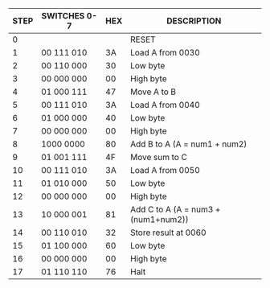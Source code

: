 

| STEP | SWITCHES 0-7 | HEX | DESCRIPTION                          |
|------|--------------|-----| -------------------------------------|
|  0   |              |     | RESET                                |
|  1   | 00 111 010   | 3A  | Load A from 0030                     |
|  2   | 00 110 000   | 30  | Low byte                             |
|  3   | 00 000 000   | 00  | High byte                            |
|  4   | 01 000 111   | 47  | Move A to B                          |
|  5   | 00 111 010   | 3A  | Load A from 0040                     |
|  6   | 01 000 000   | 40  | Low byte                             |
|  7   | 00 000 000   | 00  | High byte                            |
|  8   | 1000 0000    | 80  | Add B to A (A = num1 + num2)         |
|  9   | 01 001 111   | 4F  | Move sum to C                        |
| 10   | 00 111 010   | 3A  | Load A from 0050                     |
| 11   | 01 010 000   | 50  | Low byte                             |
| 12   | 00 000 000   | 00  | High byte                            |
| 13   | 10 000 001   | 81  | Add C to A (A = num3 + (num1+num2))  |
| 14   | 00 110 010   | 32  | Store result at 0060                 |
| 15   | 01 100 000   | 60  | Low byte                             |
| 16   | 00 000 000   | 00  | High byte                            |
| 17   | 01 110 110   | 76  | Halt                                 |
